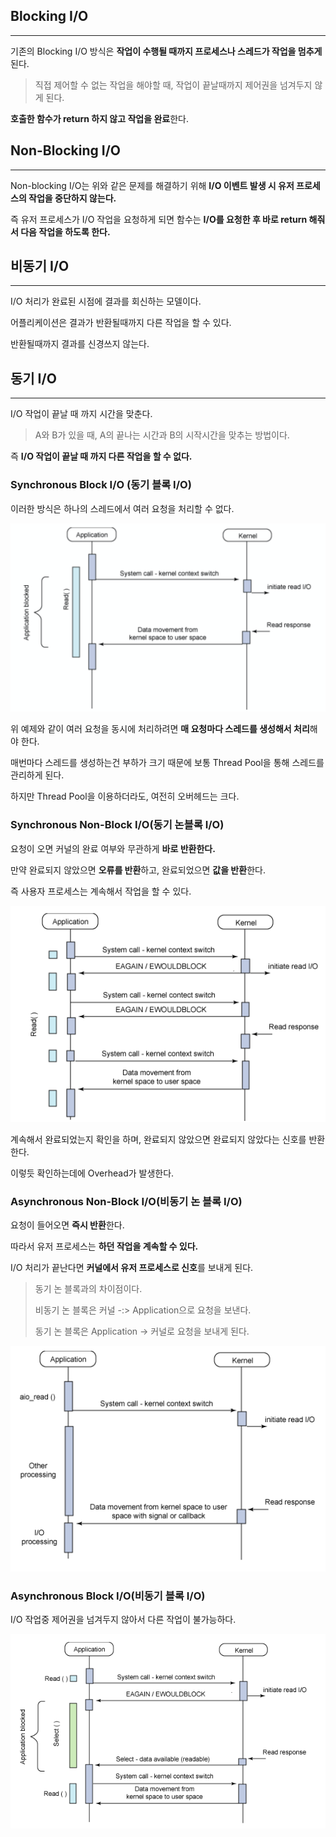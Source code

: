 ## Blocking I/O

---

기존의 Blocking I/O 방식은 **작업이 수행될 때까지 프로세스나 스레드가 작업을 멈추게**된다.

> 직접 제어할 수 없는 작업을 해야할 때, 작업이 끝날때까지 제어권을 넘겨두지 않게 된다.

**호출한 함수가 return 하지 않고 작업을 완료**한다.



## Non-Blocking I/O

---

Non-blocking I/O는 위와 같은 문제를 해결하기 위해 **I/O 이벤트 발생 시 유저 프로세스의 작업을 중단하지 않는다.**

즉 유저 프로세스가 I/O 작업을 요청하게 되면 함수는 **I/O를 요청한 후 바로 return 해줘서 다음 작업을 하도록 한다.**



## 비동기 I/O

---

I/O 처리가 완료된 시점에 결과를 회신하는 모델이다.

어플리케이션은 결과가 반환될때까지 다른 작업을 할 수 있다.



반환될때까지 결과를 신경쓰지 않는다.

## 동기 I/O

---

I/O 작업이 끝날 때 까지 시간을 맞춘다.

> A와 B가 있을 때, A의 끝나는 시간과 B의 시작시간을 맞추는 방법이다.

즉 **I/O 작업이 끝날 때 까지 다른 작업을 할 수 없다.**



### Synchronous Block I/O (동기 블록 I/O)

이러한 방식은 하나의 스레드에서 여러 요청을 처리할 수 없다.

<img src="./images/blocking_io.png" alt="Blocking_io" style="zoom:67%;" />

위 예제와 같이 여러 요청을 동시에 처리하려면 **매 요청마다 스레드를 생성해서 처리**해야 한다.

매번마다 스레드를 생성하는건 부하가 크기 때문에 보통 Thread Pool을 통해 스레드를 관리하게 된다.

하지만 Thread Pool을 이용하더라도, 여전히 오버헤드는 크다.



### Synchronous Non-Block I/O(동기  논블록 I/O)

요청이 오면 커널의 완료 여부와 무관하게 **바로 반환한다.**

만약 완료되지 않았으면 **오류를 반환**하고, 완료되었으면 **값을 반환**한다.

즉 사용자 프로세스는 계속해서 작업을 할 수 있다.

![image-20210521133336821](./images/non_block_io.png)

계속해서 완료되었는지 확인을 하며, 완료되지 않았으면 완료되지 않았다는 신호를 반환한다.

이렇듯 확인하는데에 Overhead가 발생한다.



### Asynchronous Non-Block I/O(비동기 논 블록 I/O)

요청이 들어오면 **즉시 반환**한다.

따라서 유저 프로세스는 **하던 작업을 계속할 수 있다.**

I/O 처리가 끝난다면 **커널에서 유저 프로세스로 신호**를 보내게 된다.

> 동기 논 블록과의 차이점이다.
>
> 비동기 논 블록은 커널 -:> Application으로 요청을 보낸다.
>
> 동기 논 블록은 Application -> 커널로 요청을 보내게 된다.

![비동기](./images/async.png)

### Asynchronous Block I/O(비동기 블록 I/O)

I/O 작업중 제어권을 넘겨두지 않아서 다른 작업이 불가능하다.

![비동기 블록](./images/async_blocking.png)